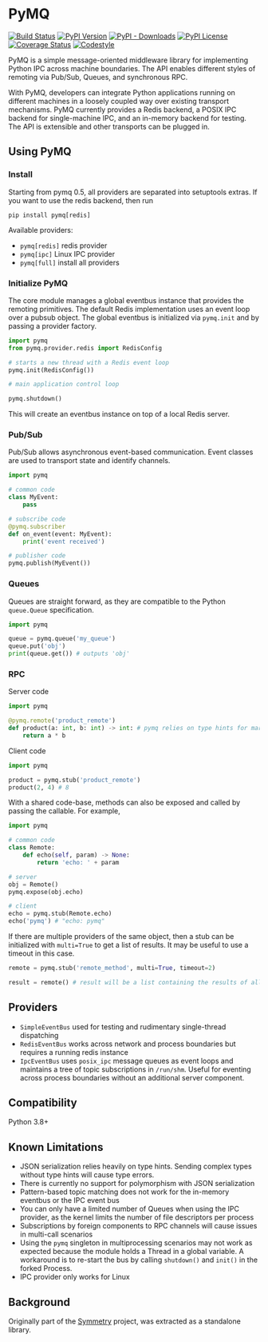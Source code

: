 PyMQ
====

[![Build Status](https://github.com/thrau/pymq/actions/workflows/test.yml/badge.svg)](https://github.com/thrau/pymq/actions/workflows/test.yml)
[![PyPI Version](https://badge.fury.io/py/pymq.svg)](https://badge.fury.io/py/pymq)
[![PyPI - Downloads](https://img.shields.io/pypi/dm/pymq)](https://pypistats.org/packages/pymq)
[![PyPI License](https://img.shields.io/pypi/l/pymq.svg)](https://img.shields.io/pypi/l/pymq.svg)
[![Coverage Status](https://coveralls.io/repos/github/thrau/pymq/badge.svg?branch=master)](https://coveralls.io/github/thrau/pymq?branch=master)
[![Codestyle](https://img.shields.io/badge/code%20style-black-000000.svg)](https://github.com/psf/black)

PyMQ is a simple message-oriented middleware library for implementing Python IPC across machine boundaries. The API
enables different styles of remoting via Pub/Sub, Queues, and synchronous RPC.

With PyMQ, developers can integrate Python applications running on different machines in a loosely coupled way over
existing transport mechanisms.
PyMQ currently provides
a Redis backend,
a POSIX IPC backend for single-machine IPC, and
an in-memory backend for testing.
The API is extensible and other transports can be plugged in.

Using PyMQ
----------

### Install

Starting from pymq 0.5, all providers are separated into setuptools extras.
If you want to use the redis backend, then run

    pip install pymq[redis]

Available providers:

* `pymq[redis]` redis provider
* `pymq[ipc]` Linux IPC provider
* `pymq[full]` install all providers

### Initialize PyMQ

The core module manages a global eventbus instance that provides the remoting primitives. The default Redis
implementation uses an event loop over a pubsub object. The global eventbus is initialized via `pymq.init` and by
passing a provider factory.

```python
import pymq
from pymq.provider.redis import RedisConfig

# starts a new thread with a Redis event loop
pymq.init(RedisConfig())

# main application control loop

pymq.shutdown()
```
This will create an eventbus instance on top of a local Redis server.

### Pub/Sub

Pub/Sub allows asynchronous event-based communication. Event classes are used to transport state and identify channels.

```python
import pymq

# common code
class MyEvent:
    pass

# subscribe code
@pymq.subscriber
def on_event(event: MyEvent):
    print('event received')

# publisher code
pymq.publish(MyEvent())
```

### Queues

Queues are straight forward, as they are compatible to the Python `queue.Queue` specification.

```python
import pymq

queue = pymq.queue('my_queue') 
queue.put('obj')
print(queue.get()) # outputs 'obj'
```

### RPC

Server code

```python
import pymq

@pymq.remote('product_remote')
def product(a: int, b: int) -> int: # pymq relies on type hints for marshalling
    return a * b
```

Client code
```python
import pymq

product = pymq.stub('product_remote')
product(2, 4) # 8
```

With a shared code-base, methods can also be exposed and called by passing the callable. For example,
```python
import pymq

# common code
class Remote:
    def echo(self, param) -> None:
        return 'echo: ' + param

# server
obj = Remote()
pymq.expose(obj.echo)

# client
echo = pymq.stub(Remote.echo)
echo('pymq') # "echo: pymq"
```

If there are multiple providers of the same object, then a stub can be initialized with `multi=True` to get a list of
results. It may be useful to use a timeout in this case.

```python
remote = pymq.stub('remote_method', multi=True, timeout=2)

result = remote() # result will be a list containing the results of all invocations of available remote objects
```

Providers
---------

* `SimpleEventBus` used for testing and rudimentary single-thread dispatching
* `RedisEventBus` works across network and process boundaries but requires a running redis instance
* `IpcEventBus` uses `posix_ipc` message queues as event loops and maintains a tree of topic subscriptions in
  `/run/shm`. Useful for eventing across process boundaries without an additional server component.

Compatibility
-------------

Python 3.8+

Known Limitations
-----------------

* JSON serialization relies heavily on type hints. Sending complex types without type hints will cause type errors.
* There is currently no support for polymorphism with JSON serialization
* Pattern-based topic matching does not work for the in-memory eventbus or the IPC event bus
* You can only have a limited number of Queues when using the IPC provider, as the kernel limits the number of file
  descriptors per process
* Subscriptions by foreign components to RPC channels will cause issues in multi-call scenarios
* Using the `pymq` singleton in multiprocessing scenarios may not work as expected because the module holds a Thread in
  a global variable. A workaround is to re-start the bus by calling `shutdown()` and `init()` in the forked Process.
* IPC provider only works for Linux

Background
----------

Originally part of the [Symmetry](https://git.dsg.tuwien.ac.at/mc2/symmetry) project, was extracted as a standalone
library.
